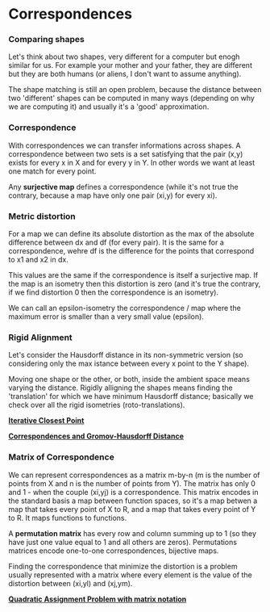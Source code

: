 # Correspondences

### Comparing shapes

Let's think about two shapes, very different for a computer but enogh similar for us. For example your mother and your father, they are different but they are both humans (or aliens, I don't want to assume anything).

The shape matching is still an open problem, because the distance between two 'different' shapes can be computed in many ways (depending on why we are computing it) and usually it's a 'good' approximation. 

### Correspondence

With correspondences we can transfer informations across shapes. A correspondence between two sets is a set satisfying that the pair (x,y) exists for every x in X and for every y in Y. In other words we want at least one match for every point.

Any **surjective map** defines a correspondence (while it's not true the contrary, because a map have only one pair (xi,y) for every xi). 

### Metric distortion

For a map we can define its absolute distortion as the max of the absolute difference between dx and df (for every pair). It is the same for a correspondence, wehre df is the difference for the points that correspond to x1 and x2 in dx. 

This values are the same if the correspondence is itself a surjective map. If the map is an isometry then this distortion is zero (and it's true the contrary, if we find distortion 0 then the correspondence is an isometry).

We can call an epsilon-isometry the correspondence / map where the maximum error is smaller than a very small value (epsilon).

### Rigid Alignment

Let's consider the Hausdorff distance in its non-symmetric version (so considering only the max istance between every x point to the Y shape). 

Moving one shape or the other, or both, inside the ambient space means varying the distance. Rigidly alligning the shapes means finding the 'translation' for which we have minimum Hausdorff distance; basically we check over all the rigid isometries (roto-translations).

<a href='https://github.com/theroggio/Fundamentals-of-Graphics/blob/master/scan/icp.pdf'> **Iterative Closest Point** </a>

<a href='https://github.com/theroggio/Fundamentals-of-Graphics/blob/master/scan/correspondences%20and%20GH%20distance.pdf'> **Correspondences and Gromov-Hausdorff Distance** </a>

### Matrix of Correspondence

We can represent correspondences as a matrix m-by-n (m is the number of points from X and n is the number of points from Y). The matrix has only 0 and 1 - when the couple (xi,yj) is a correspondence. This matrix encodes in the standard basis a map between function spaces, so it's a map betwen a map that takes every point of X to R, and a map that takes every point of Y to R. It maps functions to functions. 

A **permutation matrix** has every row and column summing up to 1 (so they have just one value equal to 1 and all others are zeros). Permutations matrices encode one-to-one correspondences, bijective maps.

Finding the correspondence that minimize the distortion is a problem usually represented with a matrix where every element is the value of the distortion between (xi,yl) and (xj,ym).

<a href= 'https://github.com/theroggio/Fundamentals-of-Graphics/blob/master/scan/QAP.pdf'> **Quadratic Assignment Problem with matrix notation** </a>
